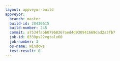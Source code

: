 ```yaml
---
layout: appveyor-build
appveyor:
  branch: master
  build-id: 28430615
  build-number: 245
  commit: a7534fabb07968367aed4d930941669dad2a3fb7
  job-id: 0330ps22vgtalx60
  job-number: 3
  os-name: Windows
  test-result: 0
---
```

